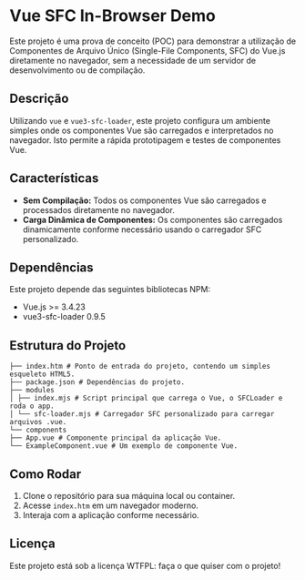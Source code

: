 # Vue SFC In-Browser Demo

Este projeto é uma prova de conceito (POC) para demonstrar a utilização de Componentes de Arquivo Único (Single-File Components, SFC) do Vue.js diretamente no navegador, sem a necessidade de um servidor de desenvolvimento ou de compilação.

## Descrição

Utilizando `vue` e `vue3-sfc-loader`, este projeto configura um ambiente simples onde os componentes Vue são carregados e interpretados no navegador. Isto permite a rápida prototipagem e testes de componentes Vue.

## Características

- **Sem Compilação:** Todos os componentes Vue são carregados e processados diretamente no navegador.
- **Carga Dinâmica de Componentes:** Os componentes são carregados dinamicamente conforme necessário usando o carregador SFC personalizado.

## Dependências

Este projeto depende das seguintes bibliotecas NPM:
- Vue.js >= 3.4.23
- vue3-sfc-loader 0.9.5

## Estrutura do Projeto
```
├── index.htm # Ponto de entrada do projeto, contendo um simples esqueleto HTML5.
├── package.json # Dependências do projeto.
├── modules
│ ├── index.mjs # Script principal que carrega o Vue, o SFCLoader e roda o app.
│ └── sfc-loader.mjs # Carregador SFC personalizado para carregar arquivos .vue.
└── components
├── App.vue # Componente principal da aplicação Vue.
└── ExampleComponent.vue # Um exemplo de componente Vue.
```

## Como Rodar

1. Clone o repositório para sua máquina local ou container.
2. Acesse `index.htm` em um navegador moderno.
3. Interaja com a aplicação conforme necessário.

## Licença

Este projeto está sob a licença WTFPL: faça o que quiser com o projeto!
